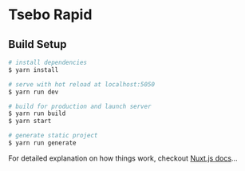 # Tsebo Rapid

<!-- > Rethink Facility Management -->

## Build Setup

``` bash
# install dependencies
$ yarn install

# serve with hot reload at localhost:5050
$ yarn run dev

# build for production and launch server
$ yarn run build
$ yarn start

# generate static project
$ yarn run generate
```

For detailed explanation on how things work, checkout [Nuxt.js docs](https://nuxtjs.org)...
